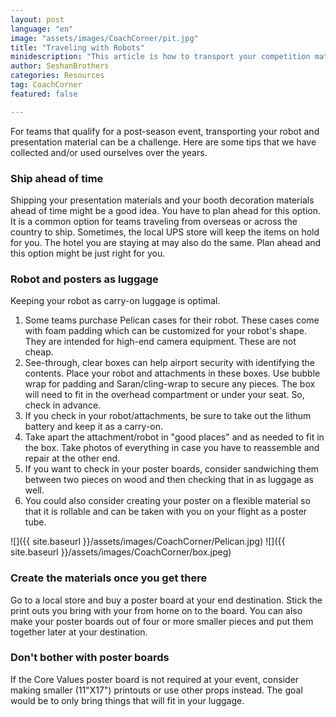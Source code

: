 ```yaml
---
layout: post
language: "en"
image: "assets/images/CoachCorner/pit.jpg"
title: "Traveling with Robots"
minidescription: "This article is how to transport your competition materials if you have travel far."
author: SeshanBrothers
categories: Resources
tag: CoachCorner
featured: false

---
```


For teams that qualify for a post-season event, transporting your robot and presentation material can be a challenge. Here are some tips that we have collected and/or used ourselves over the years.

### Ship ahead of time

Shipping your presentation materials and your booth decoration materials ahead of time might be a good idea. You have to plan ahead for this option. It is a common option for teams traveling from overseas or across the country to ship. Sometimes, the local UPS store will keep the items on hold for you. The hotel you are staying at may also do the same. Plan ahead and this option might be just right for you.

### Robot and posters as luggage

Keeping your robot as carry-on luggage is optimal.<br>
1) Some teams purchase Pelican cases for their robot. These cases come with foam padding which can be customized for your robot's shape. They are intended for high-end camera equipment.  These are not cheap.<br>
2) See-through, clear boxes can help airport security with identifying the contents. Place your robot and attachments in these boxes. Use bubble wrap for padding and Saran/cling-wrap to secure any pieces. The box will need to fit in the overhead compartment or under your seat. So, check in advance.<br>
3) If you check in your robot/attachments, be sure to take  out the lithum battery and keep it as a carry-on.<br>
4) Take apart the attachment/robot in "good places" and as needed to fit in the box. Take photos of everything in case you have to reassemble and repair at the other end.<br>
5) If you want to check in your poster boards, consider sandwiching them between two pieces on wood and then checking that in as luggage as well.<br>
6) You could also consider creating your poster on a flexible material so that it is rollable and can be taken with you on your flight as a poster tube.<br>

![]({{ site.baseurl }}/assets/images/CoachCorner/Pelican.jpg)
![]({{ site.baseurl }}/assets/images/CoachCorner/box.jpeg)

### Create the materials once you get there

Go to a local store and buy a poster board at your end destination.  Stick the print outs you bring with your from home on to the board. You can also make your poster boards out of four or more smaller pieces and put them together later at your destination.

### Don't bother with poster boards

If the Core Values poster board is not required at your event, consider making smaller (11"X17") printouts or use other props instead. The goal would be to only bring things that will fit in your luggage.
